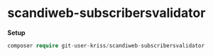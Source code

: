 # scandiweb-subscribersvalidator

**Setup**

```php
composer require git-user-kriss/scandiweb-subscribersvalidator
```
